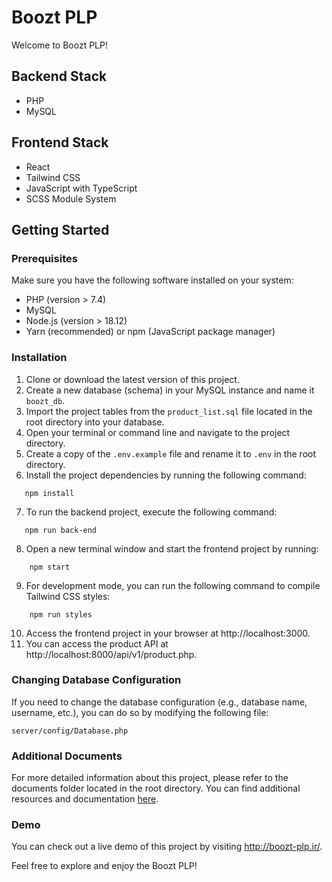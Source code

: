 # Boozt PLP

Welcome to Boozt PLP!

## Backend Stack

- PHP
- MySQL

## Frontend Stack

- React
- Tailwind CSS
- JavaScript with TypeScript
- SCSS Module System

## Getting Started

### Prerequisites

Make sure you have the following software installed on your system:

- PHP (version > 7.4)
- MySQL
- Node.js (version > 18.12)
- Yarn (recommended) or npm (JavaScript package manager)

### Installation

1. Clone or download the latest version of this project.
2. Create a new database (schema) in your MySQL instance and name it `boozt_db`.
3. Import the project tables from the `product_list.sql` file located in the root directory into your database.
4. Open your terminal or command line and navigate to the project directory.
5. Create a copy of the `.env.example` file and rename it to `.env` in the root directory.
6. Install the project dependencies by running the following command:

```shell
   npm install
```

7. To run the backend project, execute the following command:

```shell
   npm run back-end
```

8. Open a new terminal window and start the frontend project by running:

```shell
    npm start
```

9. For development mode, you can run the following command to compile Tailwind CSS styles:

```shell
    npm run styles
```

10. Access the frontend project in your browser at http://localhost:3000.
11. You can access the product API at http://localhost:8000/api/v1/product.php.

### Changing Database Configuration

If you need to change the database configuration (e.g., database name, username, etc.), you can do so by modifying the following file:

```shell
server/config/Database.php
```

### Additional Documents

For more detailed information about this project, please refer to the documents folder located in the root directory. You can find additional resources and documentation [here](https://github.com/raminr77/boozt-plp/tree/main/documents).

### Demo

You can check out a live demo of this project by visiting http://boozt-plp.ir/.

Feel free to explore and enjoy the Boozt PLP!
